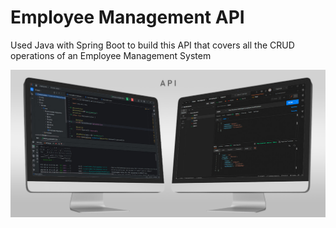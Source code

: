 # Employee Management API
 Used Java with Spring Boot to build this API that covers all the CRUD operations of an Employee Management System 

![alt text](https://github.com/siththaru/Employee-Management-API/blob/main/src/tools.jpg?raw=true)
